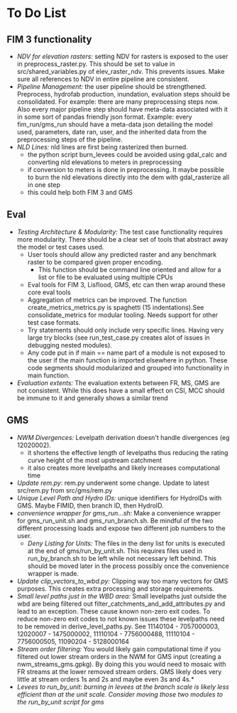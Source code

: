 # To Do List
## FIM 3 functionality
- *NDV for elevation rasters:* setting NDV for rasters is exposed to the user in preprocess_raster.py. This should be set to value in src/shared_variables.py of elev_raster_ndv. This prevents issues. Make sure all references to NDV in entire pipeline are consistent.
- *Pipeline Management:* the user pipeline should be strengthened. Preprocess, hydrofab production, inundation, evaluation steps should be consolidated. For example: there are many preprocessing steps now. Also every major pipeline step should have meta-data associated with it in some sort of pandas friendly json format. Example: every fim_run/gms_run should have a meta-data json detailing the model used, parameters, date ran, user, and the inherited data from the preprocessing steps of the pipeline.
- *NLD Lines:* nld lines are first being rasterized then burned.
    - the python script burn_levees could be avoided using gdal_calc and converting nld elevations to meters in preprocessing
    - if conversion to meters is done in preprocessing. It maybe possible to burn the nld elevations directly into the dem with gdal_rasterize all in one step
    - this could help both FIM 3 and GMS

## Eval
- *Testing Architecture & Modularity:* The test case functionality requires more modularity. There should be a clear set of tools that abstract away the model or test cases used. 
    - User tools should allow any predicted raster and any benchmark raster to be compared given proper encoding.
        - This function should be command line oriented and allow for a list or file to be evaluated using multiple CPUs
    - Eval tools for FIM 3, Lisflood, GMS, etc can then wrap around these core eval tools
    - Aggregation of metrics can be improved. The function create_metrics_metrics.py is spaghetti (15 indentations).See consolidate_metrics for modular tooling. Needs support for other test case formats.
    - Try statements should only include very specific lines. Having very large try blocks (see run_test_case.py creates alot of issues in debugging nested modules).
    - Any code put in if main == name part of a module is not exposed to the user if the main function is imported elsewhere in python. These code segments should modularized and grouped into functionality in main function.
- *Evaluation extents:* The evaluation extents between FR, MS, GMS are not consistent. While this does have a small effect on CSI, MCC should be immune to it and generally shows a similar trend


## GMS 
- *NWM Divergences:* Levelpath derivation doesn't handle divergences (eg 12020002).
    - it shortens the effective length of levelpaths thus reducing the rating curve height of the most upstream catchment
    - it also creates more levelpaths and likely increases computational time
- *Update rem.py*: rem.py underwent some change. Update to latest src/rem.py from src/gms/rem.py
- *Unique Level Path and Hydro IDs:* unique identifiers for HydroIDs with GMS. Maybe FIMID, then branch ID, then HydroID.
- *convenience wrapper for gms_run...sh:* Make a convenience wrapper for gms_run_unit.sh and gms_run_branch.sh. Be mindful of the two different processing loads and expose two different job numbers to the user.
    - *Deny Listing for Units:* The files in the deny list for units is executed at the end of gms/run_by_unit.sh. This requires files used in run_by_branch.sh to be left while not necessary left behind. This should be moved later in the process possibly once the convenience wrapper is made.
- *Update clip_vectors_to_wbd.py:* Clipping way too many vectors for GMS purposes. This creates extra processing and storage requirements.
- *Small level paths just in the WBD area:* Small levelpaths just outside the wbd are being filtered out filter_catchments_and_add_attributes.py and lead to an exception. These cause known non-zero exit codes. To reduce non-zero exit codes to not known issues these levelpaths need to be removed in derive_level_paths.py. See 11140104 - 7057000003, 12020007 - 1475000002, 11110104 - 7756000488, 11110104 - 7756000505, 11090204 - 5128000164
- *Stream order filtering:* You would likely gain computational time if you filtered out lower stream orders in the NWM for GMS input (creating a nwm_streams_gms.gpkg). By doing this you would need to mosaic with FR streams at the lower removed stream orders. GMS likely does very little at stream orders 1s and 2s and maybe even 3s and 4s.*
- *Levees to run_by_unit: burning in levees at the branch scale is likely less efficient than at the unit scale. Consider moving those two modules to the run_by_unit script for gms*
